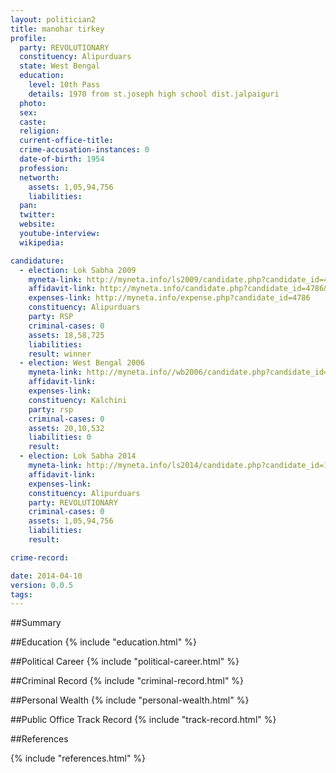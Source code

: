 ```yaml
---
layout: politician2
title: manohar tirkey
profile: 
  party: REVOLUTIONARY
  constituency: Alipurduars
  state: West Bengal
  education: 
    level: 10th Pass
    details: 1970 from st.joseph high school dist.jalpaiguri
  photo: 
  sex: 
  caste: 
  religion: 
  current-office-title: 
  crime-accusation-instances: 0
  date-of-birth: 1954
  profession: 
  networth: 
    assets: 1,05,94,756
    liabilities: 
  pan: 
  twitter: 
  website: 
  youtube-interview: 
  wikipedia: 

candidature: 
  - election: Lok Sabha 2009
    myneta-link: http://myneta.info/ls2009/candidate.php?candidate_id=4786
    affidavit-link: http://myneta.info/candidate.php?candidate_id=4786&scan=original
    expenses-link: http://myneta.info/expense.php?candidate_id=4786
    constituency: Alipurduars 
    party: RSP
    criminal-cases: 0
    assets: 18,58,725
    liabilities: 
    result: winner 
  - election: West Bengal 2006
    myneta-link: http://myneta.info//wb2006/candidate.php?candidate_id=21
    affidavit-link: 
    expenses-link: 
    constituency: Kalchini 
    party: rsp
    criminal-cases: 0
    assets: 20,10,532
    liabilities: 0
    result:  
  - election: Lok Sabha 2014
    myneta-link: http://myneta.info/ls2014/candidate.php?candidate_id=1779
    affidavit-link: 
    expenses-link: 
    constituency: Alipurduars 
    party: REVOLUTIONARY
    criminal-cases: 0
    assets: 1,05,94,756
    liabilities: 
    result:  

crime-record: 

date: 2014-04-10
version: 0.0.5
tags: 
---
```


##Summary


##Education
{% include "education.html" %}


##Political Career
{% include "political-career.html" %}


##Criminal Record
{% include "criminal-record.html" %}


##Personal Wealth
{% include "personal-wealth.html" %}


##Public Office Track Record
{% include "track-record.html" %}


##References


{% include "references.html" %}
